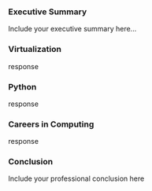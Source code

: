 ### Executive Summary 
Include your executive summary here...

### Virtualization
response

### Python
response

### Careers in Computing
response

### Conclusion
Include your professional conclusion here

